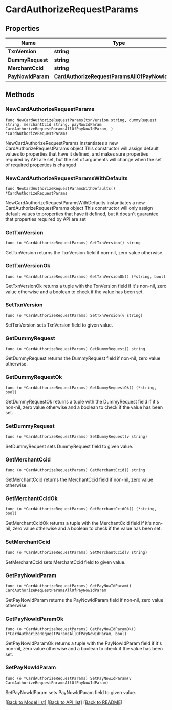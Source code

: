 # CardAuthorizeRequestParams

## Properties

Name | Type | Description | Notes
------------ | ------------- | ------------- | -------------
**TxnVersion** | **string** |  | 
**DummyRequest** | **string** |  | 
**MerchantCcid** | **string** |  | 
**PayNowIdParam** | [**CardAuthorizeRequestParamsAllOfPayNowIdParam**](CardAuthorizeRequestParamsAllOfPayNowIdParam.md) |  | 

## Methods

### NewCardAuthorizeRequestParams

`func NewCardAuthorizeRequestParams(txnVersion string, dummyRequest string, merchantCcid string, payNowIdParam CardAuthorizeRequestParamsAllOfPayNowIdParam, ) *CardAuthorizeRequestParams`

NewCardAuthorizeRequestParams instantiates a new CardAuthorizeRequestParams object
This constructor will assign default values to properties that have it defined,
and makes sure properties required by API are set, but the set of arguments
will change when the set of required properties is changed

### NewCardAuthorizeRequestParamsWithDefaults

`func NewCardAuthorizeRequestParamsWithDefaults() *CardAuthorizeRequestParams`

NewCardAuthorizeRequestParamsWithDefaults instantiates a new CardAuthorizeRequestParams object
This constructor will only assign default values to properties that have it defined,
but it doesn't guarantee that properties required by API are set

### GetTxnVersion

`func (o *CardAuthorizeRequestParams) GetTxnVersion() string`

GetTxnVersion returns the TxnVersion field if non-nil, zero value otherwise.

### GetTxnVersionOk

`func (o *CardAuthorizeRequestParams) GetTxnVersionOk() (*string, bool)`

GetTxnVersionOk returns a tuple with the TxnVersion field if it's non-nil, zero value otherwise
and a boolean to check if the value has been set.

### SetTxnVersion

`func (o *CardAuthorizeRequestParams) SetTxnVersion(v string)`

SetTxnVersion sets TxnVersion field to given value.


### GetDummyRequest

`func (o *CardAuthorizeRequestParams) GetDummyRequest() string`

GetDummyRequest returns the DummyRequest field if non-nil, zero value otherwise.

### GetDummyRequestOk

`func (o *CardAuthorizeRequestParams) GetDummyRequestOk() (*string, bool)`

GetDummyRequestOk returns a tuple with the DummyRequest field if it's non-nil, zero value otherwise
and a boolean to check if the value has been set.

### SetDummyRequest

`func (o *CardAuthorizeRequestParams) SetDummyRequest(v string)`

SetDummyRequest sets DummyRequest field to given value.


### GetMerchantCcid

`func (o *CardAuthorizeRequestParams) GetMerchantCcid() string`

GetMerchantCcid returns the MerchantCcid field if non-nil, zero value otherwise.

### GetMerchantCcidOk

`func (o *CardAuthorizeRequestParams) GetMerchantCcidOk() (*string, bool)`

GetMerchantCcidOk returns a tuple with the MerchantCcid field if it's non-nil, zero value otherwise
and a boolean to check if the value has been set.

### SetMerchantCcid

`func (o *CardAuthorizeRequestParams) SetMerchantCcid(v string)`

SetMerchantCcid sets MerchantCcid field to given value.


### GetPayNowIdParam

`func (o *CardAuthorizeRequestParams) GetPayNowIdParam() CardAuthorizeRequestParamsAllOfPayNowIdParam`

GetPayNowIdParam returns the PayNowIdParam field if non-nil, zero value otherwise.

### GetPayNowIdParamOk

`func (o *CardAuthorizeRequestParams) GetPayNowIdParamOk() (*CardAuthorizeRequestParamsAllOfPayNowIdParam, bool)`

GetPayNowIdParamOk returns a tuple with the PayNowIdParam field if it's non-nil, zero value otherwise
and a boolean to check if the value has been set.

### SetPayNowIdParam

`func (o *CardAuthorizeRequestParams) SetPayNowIdParam(v CardAuthorizeRequestParamsAllOfPayNowIdParam)`

SetPayNowIdParam sets PayNowIdParam field to given value.



[[Back to Model list]](../README.md#documentation-for-models) [[Back to API list]](../README.md#documentation-for-api-endpoints) [[Back to README]](../README.md)


